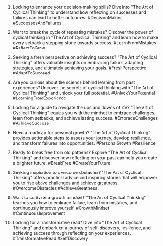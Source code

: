 1. Looking to enhance your decision-making skills? Dive into "The Art of Cyclical Thinking" to understand how reflecting on successes and failures can lead to better outcomes. #DecisionMaking #SuccessesAndFailures

2. Want to break the cycle of repeating mistakes? Discover the power of cyclical thinking in "The Art of Cyclical Thinking" and learn how to make every setback a stepping stone towards success. #LearnFromMistakes #ReflectToGrow

3. Seeking a fresh perspective on achieving success? "The Art of Cyclical Thinking" offers valuable insights on embracing failure, adapting strategies, and ultimately achieving your goals. #FreshPerspective #AdaptToSucceed

4. Are you curious about the science behind learning from past experiences? Uncover the secrets of cyclical thinking with "The Art of Cyclical Thinking" and unlock your full potential. #UnlockYourPotential #LearningFromExperience

5. Looking for a guide to navigate the ups and downs of life? "The Art of Cyclical Thinking" equips you with the mindset to embrace challenges, learn from setbacks, and achieve lasting success. #EmbraceChallenges #AchieveSuccess

6. Need a roadmap for personal growth? "The Art of Cyclical Thinking" provides actionable steps to assess your journey, develop resilience, and transform failures into opportunities. #PersonalGrowth #Resilience

7. Ready to break free from old patterns? Explore "The Art of Cyclical Thinking" and discover how reflecting on your past can help you create a brighter future. #BreakFree #CreateYourFuture

8. Seeking inspiration to overcome obstacles? "The Art of Cyclical Thinking" offers practical advice and inspiring stories that will empower you to rise above challenges and achieve greatness. #OvercomeObstacles #AchieveGreatness

9. Want to cultivate a growth mindset? "The Art of Cyclical Thinking" teaches you how to embrace failure, learn from mistakes, and continuously improve yourself. #GrowthMindset #ContinuousImprovement

10. Looking for a transformative read? Dive into "The Art of Cyclical Thinking" and embark on a journey of self-discovery, resilience, and achieving success through reflecting on your experiences. #TransformativeRead #SelfDiscovery

